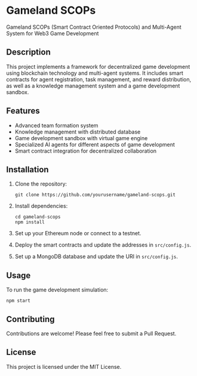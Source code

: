 # Gameland SCOPs

Gameland SCOPs (Smart Contract Oriented Protocols) and Multi-Agent System for Web3 Game Development

## Description

This project implements a framework for decentralized game development using blockchain technology and multi-agent systems. It includes smart contracts for agent registration, task management, and reward distribution, as well as a knowledge management system and a game development sandbox.

## Features

- Advanced team formation system
- Knowledge management with distributed database
- Game development sandbox with virtual game engine
- Specialized AI agents for different aspects of game development
- Smart contract integration for decentralized collaboration

## Installation

1. Clone the repository:
   ```
   git clone https://github.com/yourusername/gameland-scops.git
   ```

2. Install dependencies:
   ```
   cd gameland-scops
   npm install
   ```

3. Set up your Ethereum node or connect to a testnet.

4. Deploy the smart contracts and update the addresses in `src/config.js`.

5. Set up a MongoDB database and update the URI in `src/config.js`.

## Usage

To run the game development simulation:

```
npm start
```

## Contributing

Contributions are welcome! Please feel free to submit a Pull Request.

## License

This project is licensed under the MIT License.
